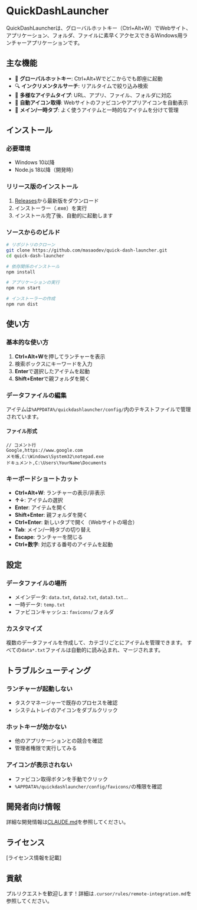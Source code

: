 # QuickDashLauncher

QuickDashLauncherは、グローバルホットキー（Ctrl+Alt+W）でWebサイト、アプリケーション、フォルダ、ファイルに素早くアクセスできるWindows用ランチャーアプリケーションです。

## 主な機能

- 🚀 **グローバルホットキー**: Ctrl+Alt+Wでどこからでも即座に起動
- 🔍 **インクリメンタルサーチ**: リアルタイムで絞り込み検索
- 📁 **多様なアイテムタイプ**: URL、アプリ、ファイル、フォルダに対応
- 🎨 **自動アイコン取得**: Webサイトのファビコンやアプリアイコンを自動表示
- 📝 **メイン/一時タブ**: よく使うアイテムと一時的なアイテムを分けて管理

## インストール

### 必要環境
- Windows 10以降
- Node.js 18以降（開発時）

### リリース版のインストール
1. [Releases](https://github.com/masaodev/quick-dash-launcher/releases)から最新版をダウンロード
2. インストーラー（.exe）を実行
3. インストール完了後、自動的に起動します

### ソースからのビルド
```bash
# リポジトリのクローン
git clone https://github.com/masaodev/quick-dash-launcher.git
cd quick-dash-launcher

# 依存関係のインストール
npm install

# アプリケーションの実行
npm run start

# インストーラーの作成
npm run dist
```

## 使い方

### 基本的な使い方
1. **Ctrl+Alt+W**を押してランチャーを表示
2. 検索ボックスにキーワードを入力
3. **Enter**で選択したアイテムを起動
4. **Shift+Enter**で親フォルダを開く

### データファイルの編集
アイテムは`%APPDATA%/quickdashlauncher/config/`内のテキストファイルで管理されています。

#### ファイル形式
```
// コメント行
Google,https://www.google.com
メモ帳,C:\Windows\System32\notepad.exe
ドキュメント,C:\Users\YourName\Documents
```

### キーボードショートカット
- **Ctrl+Alt+W**: ランチャーの表示/非表示
- **↑↓**: アイテムの選択
- **Enter**: アイテムを開く
- **Shift+Enter**: 親フォルダを開く
- **Ctrl+Enter**: 新しいタブで開く（Webサイトの場合）
- **Tab**: メイン/一時タブの切り替え
- **Escape**: ランチャーを閉じる
- **Ctrl+数字**: 対応する番号のアイテムを起動

## 設定

### データファイルの場所
- メインデータ: `data.txt`, `data2.txt`, `data3.txt`...
- 一時データ: `temp.txt`
- ファビコンキャッシュ: `favicons/`フォルダ

### カスタマイズ
複数のデータファイルを作成して、カテゴリごとにアイテムを管理できます。
すべての`data*.txt`ファイルは自動的に読み込まれ、マージされます。

## トラブルシューティング

### ランチャーが起動しない
- タスクマネージャーで既存のプロセスを確認
- システムトレイのアイコンをダブルクリック

### ホットキーが効かない
- 他のアプリケーションとの競合を確認
- 管理者権限で実行してみる

### アイコンが表示されない
- ファビコン取得ボタンを手動でクリック
- `%APPDATA%/quickdashlauncher/config/favicons/`の権限を確認

## 開発者向け情報

詳細な開発情報は[CLAUDE.md](./CLAUDE.md)を参照してください。

## ライセンス

[ライセンス情報を記載]

## 貢献

プルリクエストを歓迎します！詳細は`.cursor/rules/remote-integration.md`を参照してください。